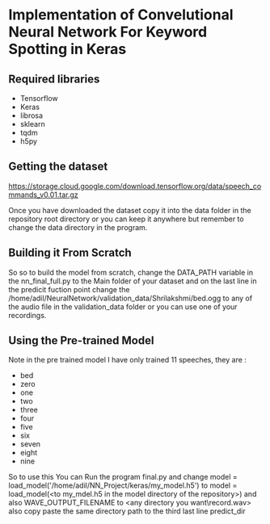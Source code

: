 # Implementation of Convelutional Neural Network For Keyword Spotting in Keras

## Required libraries
* Tensorflow
* Keras
* librosa
* sklearn
* tqdm
* h5py

## Getting the dataset
https://storage.cloud.google.com/download.tensorflow.org/data/speech_commands_v0.01.tar.gz

Once you have downloaded the dataset copy it into the data folder in the repository root directory or you can keep it anywhere but remember to change the data directory in the program.

## Building it From Scratch

So so to build the model from scratch, change the DATA_PATH variable in the nn_final_full.py to the Main folder of your dataset and on the last line in the predicit fuction point change the /home/adil/NeuralNetwork/validation_data/Shrilakshmi/bed.ogg to any of the audio file in the validation_data folder or you can use one of your recordings.

## Using the Pre-trained Model

Note in the pre trained model I have only trained 11 speeches, they are :
* bed
* zero
* one
* two
* three
* four
* five
* six
* seven
* eight
* nine

So to use this You can Run the program final.py and change model = load_model('/home/adil/NN_Project/keras/my_model.h5') to model = load_model(<to my_mdel.h5 in the model directory of the repository\>) and also WAVE_OUTPUT_FILENAME to <any directory you want\record.wav> also copy paste the same directory path to the third last line predict_dir
